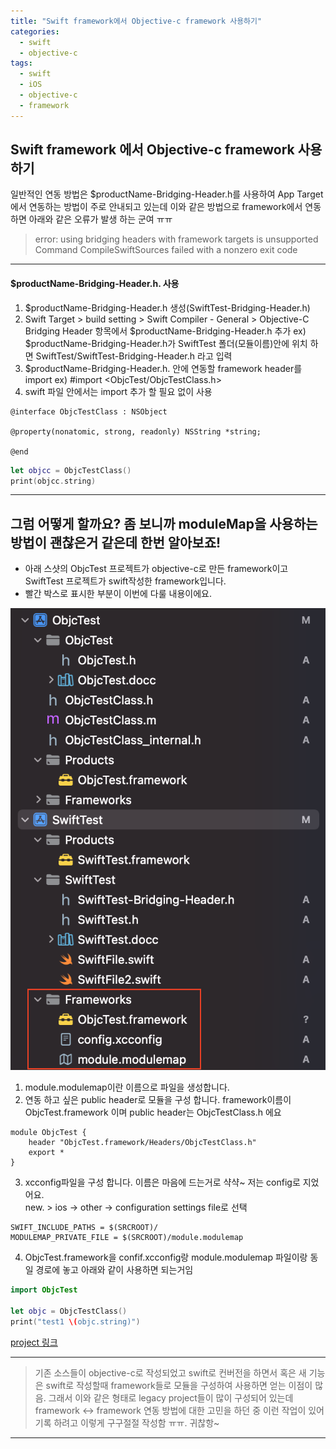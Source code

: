 ```yaml
---
title: "Swift framework에서 Objective-c framework 사용하기"
categories:
  - swift
  - objective-c
tags:
  - swift
  - iOS
  - objective-c
  - framework
---
```




## Swift framework 에서 Objective-c framework 사용하기

일반적인 연동 방법은 $productName-Bridging-Header.h를 사용하여 App Target에서 연동하는 방법이 주로 안내되고 있는데 이와 같은 방법으로 framework에서 연동하면 아래와 같은 오류가 발생 하는 군여 ㅠㅠ

> error: using bridging headers with framework targets is unsupported
Command CompileSwiftSources failed with a nonzero exit code

---

#### $productName-Bridging-Header.h. 사용
1. $productName-Bridging-Header.h 생성(SwiftTest-Bridging-Header.h)
2. Swift Target > build setting > Swift Compiler - General > Objective-C Bridging Header 항목에서 
$productName-Bridging-Header.h 추가
ex) $productName-Bridging-Header.h가 SwiftTest 폴더(모듈이름)안에 위치 하면 SwiftTest/SwiftTest-Bridging-Header.h 라고 입력
3. $productName-Bridging-Header.h. 안에 연동할 framework header를 import
ex) #import <ObjcTest/ObjcTestClass.h>
4. swift 파일 안에서는 import 추가 할 필요 없이 사용

```
@interface ObjcTestClass : NSObject

@property(nonatomic, strong, readonly) NSString *string;

@end
```

```swift
let objcc = ObjcTestClass()
print(objcc.string)
```
---

## 그럼 어떻게 할까요? 좀 보니까 moduleMap을 사용하는 방법이 괜찮은거 같은데 한번 알아보죠!

- 아래 스샷의 ObjcTest 프로젝트가 objective-c로 만든 framework이고 SwiftTest 프로젝트가 swift작성한 framework입니다.
- 빨간 박스로 표시한 부분이 이번에 다룰 내용이에요.

![](https://github.com/makuvex/makuvex.github.io/blob/main/assets/framework_shot1.png?raw=true)

1. module.modulemap이란 이름으로 파일을 생성합니다.
2. 연동 하고 싶은 public header로 모듈을 구성 합니다. framework이름이 ObjcTest.framework 이며 public header는  ObjcTestClass.h 에요
```
module ObjcTest {
    header "ObjcTest.framework/Headers/ObjcTestClass.h"
    export *
}
```
3. xcconfig파일을 구성 합니다. 이름은 마음에 드는거로 샥샥~ 저는 config로 지었어요.  
new. > ios -> other -> configuration settings file로 선택
```
SWIFT_INCLUDE_PATHS = $(SRCROOT)/
MODULEMAP_PRIVATE_FILE = $(SRCROOT)/module.modulemap
```
4. ObjcTest.framework을 confif.xcconfig랑 module.modulemap 파일이랑 동일 경로에 놓고 아래와 같이 사용하면 되는거임
```swift
import ObjcTest

let objc = ObjcTestClass()
print("test1 \(objc.string)")
```


[project 링크](https://github.com/makuvex/makuvex.github.io/blob/main/assets/objcWithSwiftFramework_0704.zip)

---
> 기존 소스들이 objective-c로 작성되었고 swift로 컨버전을 하면서 혹은 새 기능은 swift로 작성할때 framework들로 모듈을 구성하여 사용하면 얻는 이점이 많음.
그래서 이와 같은 형태로 legacy project들이 많이 구성되어 있는데 framework <-> framework 연동 방법에 대한 고민을 하던 중 이런 작업이 있어 기록 하려고 이렇게 구구절절 작성함 ㅠㅠ. 귀찮항~
---
